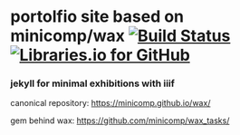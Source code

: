 # portolfio site based on minicomp/wax [![Build Status](https://travis-ci.org/mnyrop/wax.svg?branch=master)](https://travis-ci.org/mnyrop/wax) [![Libraries.io for GitHub](https://img.shields.io/librariesio/github/mnyrop/wax_tasks.svg)](https://libraries.io/github/mnyrop/wax)


### jekyll for minimal exhibitions with iiif

canonical repository: <https://minicomp.github.io/wax/>

gem behind wax: <https://github.com/minicomp/wax_tasks/>
